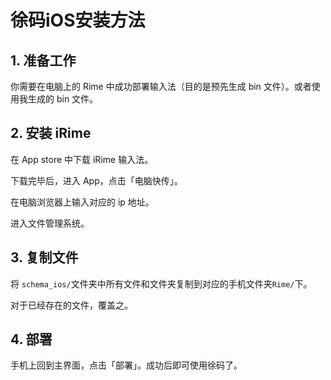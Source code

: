 <!-- omit in toc -->
# 徐码iOS安装方法

## 1. 准备工作

你需要在电脑上的 Rime 中成功部署输入法（目的是预先生成 bin 文件）。或者使用我生成的 bin 文件。

## 2. 安装 iRime

在 App store 中下载 iRime 输入法。

下载完毕后，进入 App，点击「电脑快传」。

在电脑浏览器上输入对应的 ip 地址。

进入文件管理系统。

## 3. 复制文件

将 ```schema_ios/```文件夹中所有文件和文件夹复制到对应的手机文件夹```Rime/```下。

对于已经存在的文件，覆盖之。

## 4. 部署

手机上回到主界面，点击「部署」。成功后即可使用徐码了。
